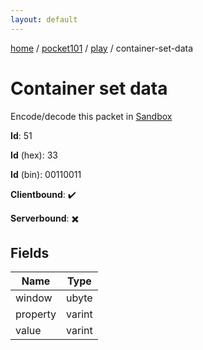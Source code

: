 ```yaml
---
layout: default
---
```


[home](/)  /  [pocket101](/protocol/pocket101)  /  [play](/protocol/pocket101/play)  /  container-set-data

# Container set data

Encode/decode this packet in [Sandbox](../../../sandbox/pocket101#Play.ContainerSetData)

**Id**: 51

**Id** (hex): 33

**Id** (bin): 00110011

**Clientbound**: ✔️

**Serverbound**: ✖️

## Fields

Name | Type
---|---
window | ubyte
property | varint
value | varint
